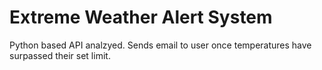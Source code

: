 # Extreme Weather Alert System
Python based API analzyed. Sends email to user once temperatures have surpassed their set limit.
